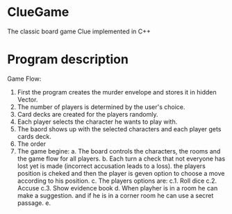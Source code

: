 # ClueGame
The classic board game Clue implemented in C++


# Program description
Game Flow:
1. First the program creates the murder envelope and stores it in hidden Vector.
2. The number of players is determined by the user's choice.
3. Card decks are created for the players randomly.
4. Each player selects the character he wants to play with. 
5. The baord shows up with the selected characters and each player gets cards deck.
6. The order
7. The game begine:
   a. The board controls the characters, the rooms and the game flow for all players.
   b. Each turn a check that not everyone has lost yet is made (incorrect accusation leads to a loss).
      the players position is cheked and then the player is geven option to choose a move according to his position.
   c. The players options are:
      c.1. Roll dice
      c.2. Accuse
      c.3. Show evidence book
   d. When playher is in a room he can make a suggestion.
      and if he is in a corner room he can use a secret passage.
   e. 
